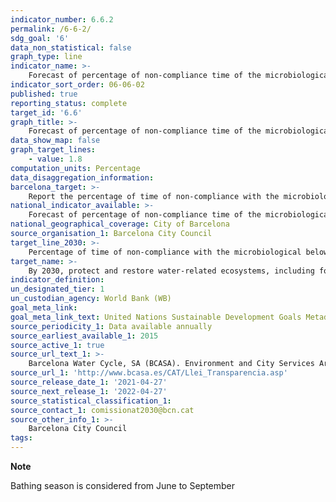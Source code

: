 ```yaml
---
indicator_number: 6.6.2
permalink: /6-6-2/
sdg_goal: '6'
data_non_statistical: false
graph_type: line
indicator_name: >-
    Forecast of percentage of non-compliance time of the microbiological quality of the water on the beaches of Barcelona during the bathing season
indicator_sort_order: 06-06-02
published: true
reporting_status: complete
target_id: '6.6'
graph_title: >-
    Forecast of percentage of non-compliance time of the microbiological quality of the water on the beaches of Barcelona during the bathing season
data_show_map: false
graph_target_lines:
    - value: 1.8 
computation_units: Percentage
data_disaggregation_information: 
barcelona_target: >-
    Report the percentage of time of non-compliance with the microbiological quality of the water on the beaches of Barcelona during the bathing season
national_indicator_available: >-
    Forecast of percentage of non-compliance time of the microbiological quality of the water on the beaches of Barcelona during the bathing season
national_geographical_coverage: City of Barcelona
source_organisation_1: Barcelona City Council
target_line_2030: >-
    Percentage of time of non-compliance with the microbiological below 1.8%
target_name: >-
    By 2030, protect and restore water-related ecosystems, including forests, mountains, wetlands, rivers, aquifers and lakes
indicator_definition:
un_designated_tier: 1
un_custodian_agency: World Bank (WB)
goal_meta_link: 
goal_meta_link_text: United Nations Sustainable Development Goals Metadata (pdf 894kB)
source_periodicity_1: Data available annually
source_earliest_available_1: 2015
source_active_1: true
source_url_text_1: >-
    Barcelona Water Cycle, SA (BCASA). Environment and City Services Area
source_url_1: 'http://www.bcasa.es/CAT/Llei_Transparencia.asp' 
source_release_date_1: '2021-04-27'
source_next_release_1: '2022-04-27'
source_statistical_classification_1: 
source_contact_1: comissionat2030@bcn.cat
source_other_info_1: >-
    Barcelona City Council
tags:
---
```

**Note**

Bathing season is considered from June to September
